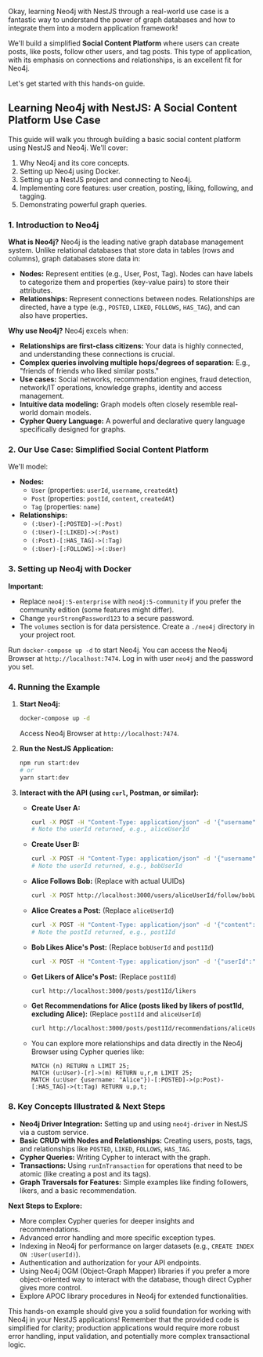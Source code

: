 Okay, learning Neo4j with NestJS through a real-world use case is a fantastic way to understand the power of graph databases and how to integrate them into a modern application framework!

We'll build a simplified **Social Content Platform** where users can create posts, like posts, follow other users, and tag posts. This type of application, with its emphasis on connections and relationships, is an excellent fit for Neo4j.

Let's get started with this hands-on guide.

## Learning Neo4j with NestJS: A Social Content Platform Use Case

This guide will walk you through building a basic social content platform using NestJS and Neo4j. We'll cover:

1.  Why Neo4j and its core concepts.
2.  Setting up Neo4j using Docker.
3.  Setting up a NestJS project and connecting to Neo4j.
4.  Implementing core features: user creation, posting, liking, following, and tagging.
5.  Demonstrating powerful graph queries.

### 1. Introduction to Neo4j

**What is Neo4j?**
Neo4j is the leading native graph database management system. Unlike relational databases that store data in tables (rows and columns), graph databases store data in:

- **Nodes:** Represent entities (e.g., User, Post, Tag). Nodes can have labels to categorize them and properties (key-value pairs) to store their attributes.
- **Relationships:** Represent connections between nodes. Relationships are directed, have a type (e.g., `POSTED`, `LIKED`, `FOLLOWS`, `HAS_TAG`), and can also have properties.

**Why use Neo4j?**
Neo4j excels when:

- **Relationships are first-class citizens:** Your data is highly connected, and understanding these connections is crucial.
- **Complex queries involving multiple hops/degrees of separation:** E.g., "friends of friends who liked similar posts."
- **Use cases:** Social networks, recommendation engines, fraud detection, network/IT operations, knowledge graphs, identity and access management.
- **Intuitive data modeling:** Graph models often closely resemble real-world domain models.
- **Cypher Query Language:** A powerful and declarative query language specifically designed for graphs.

### 2. Our Use Case: Simplified Social Content Platform

We'll model:

- **Nodes:**
  - `User` (properties: `userId`, `username`, `createdAt`)
  - `Post` (properties: `postId`, `content`, `createdAt`)
  - `Tag` (properties: `name`)
- **Relationships:**
  - `(:User)-[:POSTED]->(:Post)`
  - `(:User)-[:LIKED]->(:Post)`
  - `(:Post)-[:HAS_TAG]->(:Tag)`
  - `(:User)-[:FOLLOWS]->(:User)`

### 3. Setting up Neo4j with Docker

**Important:**

- Replace `neo4j:5-enterprise` with `neo4j:5-community` if you prefer the community edition (some features might differ).
- Change `yourStrongPassword123` to a secure password.
- The `volumes` section is for data persistence. Create a `./neo4j` directory in your project root.

Run `docker-compose up -d` to start Neo4j.
You can access the Neo4j Browser at `http://localhost:7474`. Log in with user `neo4j` and the password you set.

### 4. Running the Example

1.  **Start Neo4j:**

    ```bash
    docker-compose up -d
    ```

    Access Neo4j Browser at `http://localhost:7474`.

2.  **Run the NestJS Application:**

    ```bash
    npm run start:dev
    # or
    yarn start:dev
    ```

3.  **Interact with the API (using `curl`, Postman, or similar):**

    - **Create User A:**
      ```bash
      curl -X POST -H "Content-Type: application/json" -d '{"username":"Alice"}' http://localhost:3000/users
      # Note the userId returned, e.g., aliceUserId
      ```
    - **Create User B:**
      ```bash
      curl -X POST -H "Content-Type: application/json" -d '{"username":"Bob"}' http://localhost:3000/users
      # Note the userId returned, e.g., bobUserId
      ```
    - **Alice Follows Bob:** (Replace with actual UUIDs)
      ```bash
      curl -X POST http://localhost:3000/users/aliceUserId/follow/bobUserId
      ```
    - **Alice Creates a Post:** (Replace `aliceUserId`)
      ```bash
      curl -X POST -H "Content-Type: application/json" -d '{"content":"My first Neo4j post!", "authorId":"aliceUserId", "tags":["neo4j", "nestjs"]}' http://localhost:3000/posts
      # Note the postId returned, e.g., post1Id
      ```
    - **Bob Likes Alice's Post:** (Replace `bobUserId` and `post1Id`)
      ```bash
      curl -X POST -H "Content-Type: application/json" -d '{"userId":"bobUserId", "postId":"post1Id"}' http://localhost:3000/posts/like
      ```
    - **Get Likers of Alice's Post:** (Replace `post1Id`)
      ```bash
      curl http://localhost:3000/posts/post1Id/likers
      ```
    - **Get Recommendations for Alice (posts liked by likers of post1Id, excluding Alice):** (Replace `post1Id` and `aliceUserId`)
      ```bash
      curl http://localhost:3000/posts/post1Id/recommendations/aliceUserId
      ```
    - You can explore more relationships and data directly in the Neo4j Browser using Cypher queries like:
      ```cypher
      MATCH (n) RETURN n LIMIT 25;
      MATCH (u:User)-[r]->(m) RETURN u,r,m LIMIT 25;
      MATCH (u:User {username: "Alice"})-[:POSTED]->(p:Post)-[:HAS_TAG]->(t:Tag) RETURN u,p,t;
      ```

### 8. Key Concepts Illustrated & Next Steps

- **Neo4j Driver Integration:** Setting up and using `neo4j-driver` in NestJS via a custom service.
- **Basic CRUD with Nodes and Relationships:** Creating users, posts, tags, and relationships like `POSTED`, `LIKED`, `FOLLOWS`, `HAS_TAG`.
- **Cypher Queries:** Writing Cypher to interact with the graph.
- **Transactions:** Using `runInTransaction` for operations that need to be atomic (like creating a post and its tags).
- **Graph Traversals for Features:** Simple examples like finding followers, likers, and a basic recommendation.

**Next Steps to Explore:**

- More complex Cypher queries for deeper insights and recommendations.
- Advanced error handling and more specific exception types.
- Indexing in Neo4j for performance on larger datasets (e.g., `CREATE INDEX ON :User(userId)`).
- Authentication and authorization for your API endpoints.
- Using Neo4j OGM (Object-Graph Mapper) libraries if you prefer a more object-oriented way to interact with the database, though direct Cypher gives more control.
- Explore APOC library procedures in Neo4j for extended functionalities.

This hands-on example should give you a solid foundation for working with Neo4j in your NestJS applications! Remember that the provided code is simplified for clarity; production applications would require more robust error handling, input validation, and potentially more complex transactional logic.
